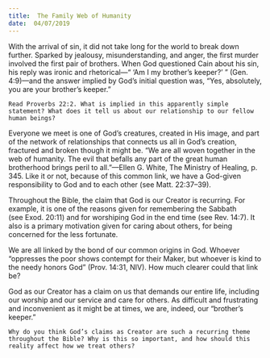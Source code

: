 ```yaml
---
title:  The Family Web of Humanity
date:  04/07/2019
---
```


With the arrival of sin, it did not take long for the world to break down further. Sparked by jealousy, misunderstanding, and anger, the first murder involved the first pair of brothers. When God questioned Cain about his sin, his reply was ironic and rhetorical—“ ‘Am I my brother’s keeper?’ ” (Gen. 4:9)—and the answer implied by God’s initial question was, “Yes, absolutely, you are your brother’s keeper.”

`Read Proverbs 22:2. What is implied in this apparently simple statement? What does it tell us about our relationship to our fellow human beings?`

Everyone we meet is one of God’s creatures, created in His image, and part of the network of relationships that connects us all in God’s creation, fractured and broken though it might be. “We are all woven together in the web of humanity. The evil that befalls any part of the great human brotherhood brings peril to all.”—Ellen G. White, The Ministry of Healing, p. 345. Like it or not, because of this common link, we have a God-given responsibility to God and to each other (see Matt. 22:37–39).

Throughout the Bible, the claim that God is our Creator is recurring. For example, it is one of the reasons given for remembering the Sabbath (see Exod. 20:11) and for worshiping God in the end time (see Rev. 14:7). It also is a primary motivation given for caring about others, for being concerned for the less fortunate.

We are all linked by the bond of our common origins in God. Whoever “oppresses the poor shows contempt for their Maker, but whoever is kind to the needy honors God” (Prov. 14:31, NIV). How much clearer could that link be?

God as our Creator has a claim on us that demands our entire life, including our worship and our service and care for others. As difficult and frustrating and inconvenient as it might be at times, we are, indeed, our “brother’s keeper.”

`Why do you think God’s claims as Creator are such a recurring theme throughout the Bible? Why is this so important, and how should this reality affect how we treat others?`